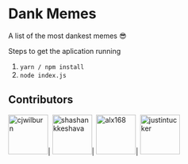 # Dank Memes

A list of the most dankest memes :sunglasses:

Steps to get the aplication running

1. `yarn / npm install`
2. `node index.js`

## Contributors

[//]: contributor-faces

<a href="https://github.com/cjwilburn"><img src="https://avatars3.githubusercontent.com/u/529894?s=60&v=4" title="cjwilburn" width="80" height="80"></a>|
<a href="https://github.com/shashankkeshava"><img src="https://avatars3.githubusercontent.com/u/15323807?s=88&v=4" title="shashankkeshava" width="80" height="80"></a>|
<a href="https://github.com/alx168"><img src="https://avatars3.githubusercontent.com/alx168" title="alx168" width="80" height="80"></a>|
<a href="https://github.com/justintucker"><img src="https://avatars0.githubusercontent.com/u/2473702?s=460&v=4" title="justintucker" width="80" height="80"></a>

[//]: contributor-faces
